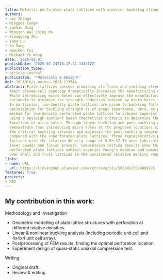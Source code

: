 ```yaml
---
title: Metallic perforated plate lattices with superior buckling strength 
authors:
- Lei Zhang#
- Mingpei Cang#
- Junhao Ding
- Winston Wai Shing Ma
- Xiangyang Zhu
- Yang Lu
- Xu Song
- Huachen Cui
- Michael Yu Wang
date: '2025-01-01'
publishDate: '2025-07-24T15:47:37.133312Z'
publication_types:
- article-journal
publication: '*Materials & Design*'
doi: 10.1016/j.matdes.2024.113544
abstract: Plate lattices possess promising stiffness and yielding strength; however,
  their closed-cell topology dramatically increases the manufacturing difficulty.
  While introducing micro holes can effectively improve the manufacturability, design
  rationale to minimize the strength reduction induced by micro holes remain elusive.
  In particular, low-density plate lattices are prone to buckling failure, and design
  optimization for buckling strength is of great importance. Here, we propose a design
  method for low-density perforated plate lattices to achieve superior buckling strength
  using a Rayleigh quotient based theoretical criteria to determine the optimized
  locations of micro holes. Through linear buckling and post-buckling analysis, we
  demonstrate that introducing micro holes at the proposed locations can increase
  the critical buckling stresses and maintain the post-buckling compressive strength
  compared with the unperforated plate lattices. Three representative perforated plate
  lattices with the relative density range of 5.6%~37.1% were fabricated with micro
  laser powder bed fusion process. Compression testing results show that the proposed
  perforated plate lattices exhibit superior Young’s modulus and compressive strength
  over shell and truss lattices in the considered relative density range. Featured as the cover image in issue 249.
links:
- name: URL
  url: https://linkinghub.elsevier.com/retrieve/pii/S0264127524009195
featured: true
projects:
- R02
---
```


## My contribution in this work: 

Methodology and Investigation
- Geometric modelling of plate lattice structures with perforation at different relative densities.
- Linear & nonlinear buckling analysis (including periodic unit cell and 4x4x4 unit cell array).
- Postprocessing of FEM results, finding the optimal perforation location.
- Experiment design of quasi-static uniaxial compression test.

Writing
- Original draft.
- Review & editing.
